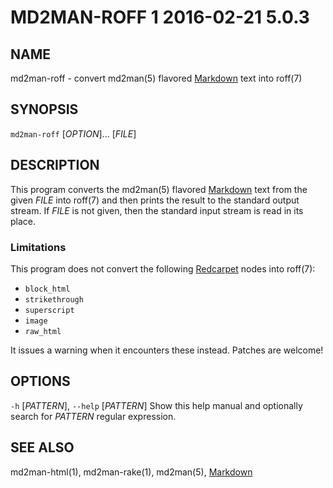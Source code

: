 # MD2MAN-ROFF 1                   2016-02-21                            5.0.3

## NAME

md2man-roff - convert md2man(5) flavored [Markdown] text into roff(7)

## SYNOPSIS

`md2man-roff` [*OPTION*]... [*FILE*]

## DESCRIPTION

This program converts the md2man(5) flavored [Markdown] text from the given
*FILE* into roff(7) and then prints the result to the standard output stream.
If *FILE* is not given, then the standard input stream is read in its place.

### Limitations

This program does not convert the following [Redcarpet] nodes into roff(7):

  * `block_html`
  * `strikethrough`
  * `superscript`
  * `image`
  * `raw_html`

It issues a warning when it encounters these instead.  Patches are welcome!

## OPTIONS

`-h` [*PATTERN*], `--help` [*PATTERN*]
  Show this help manual and optionally search for *PATTERN* regular expression.

## SEE ALSO

md2man-html(1), md2man-rake(1), md2man(5), [Markdown]

[Redcarpet]: https://github.com/vmg/redcarpet
[Markdown]: http://daringfireball.net/projects/markdown/syntax